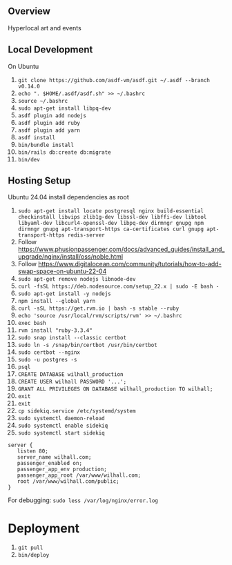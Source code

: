 ## Overview

Hyperlocal art and events

## Local Development

On Ubuntu

1. `git clone https://github.com/asdf-vm/asdf.git ~/.asdf --branch v0.14.0`
2. `echo ". $HOME/.asdf/asdf.sh" >> ~/.bashrc`
3. `source ~/.bashrc`
4. `sudo apt-get install libpq-dev`
5. `asdf plugin add nodejs`
6. `asdf plugin add ruby`
7. `asdf plugin add yarn`
8. `asdf install`
9. `bin/bundle install`
10. `bin/rails db:create db:migrate`
11. `bin/dev`

## Hosting Setup

Ubuntu 24.04 install dependencies as root

1. `sudo apt-get install locate postgresql nginx build-essential checkinstall libvips zlib1g-dev libssl-dev libffi-dev libtool libyaml-dev libcurl4-openssl-dev libpq-dev dirmngr gnupg npm dirmngr gnupg apt-transport-https ca-certificates curl gnupg apt-transport-https redis-server`
1. Follow https://www.phusionpassenger.com/docs/advanced_guides/install_and_upgrade/nginx/install/oss/noble.html
1. Follow https://www.digitalocean.com/community/tutorials/how-to-add-swap-space-on-ubuntu-22-04
1. `sudo apt-get remove nodejs libnode-dev`
1. `curl -fsSL https://deb.nodesource.com/setup_22.x | sudo -E bash -`
1. `sudo apt-get install -y nodejs`
1. `npm install --global yarn`
1. `curl -sSL https://get.rvm.io | bash -s stable --ruby`
1. `echo 'source /usr/local/rvm/scripts/rvm' >> ~/.bashrc`
1. `exec bash`
1. `rvm install "ruby-3.3.4"`
1. `sudo snap install --classic certbot`
1. `sudo ln -s /snap/bin/certbot /usr/bin/certbot`
1. `sudo certbot --nginx`
1. `sudo -u postgres -s`
1. `psql`
1. `CREATE DATABASE wilhall_production`
1. `CREATE USER wilhall PASSWORD '...';`
1. `GRANT ALL PRIVILEGES ON DATABASE wilhall_production TO wilhall;`
1. `exit`
1. `exit`
1. `cp sidekiq.service /etc/systemd/system`
1. `sudo systemctl daemon-reload`
1. `sudo systemctl enable sidekiq`
1. `sudo systemctl start sidekiq`

```
server {
   listen 80;
   server_name wilhall.com;
   passenger_enabled on;
   passenger_app_env production;
   passenger_app_root /var/www/wilhall.com;
   root /var/www/wilhall.com/public;
}
```

For debugging:
`sudo less /var/log/nginx/error.log`

# Deployment

1. `git pull`
1. `bin/deploy`
